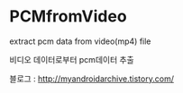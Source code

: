 # PCMfromVideo
extract pcm data from video(mp4) file

비디오 데이터로부터 pcm데이터 추출

블로그 : http://myandroidarchive.tistory.com/
